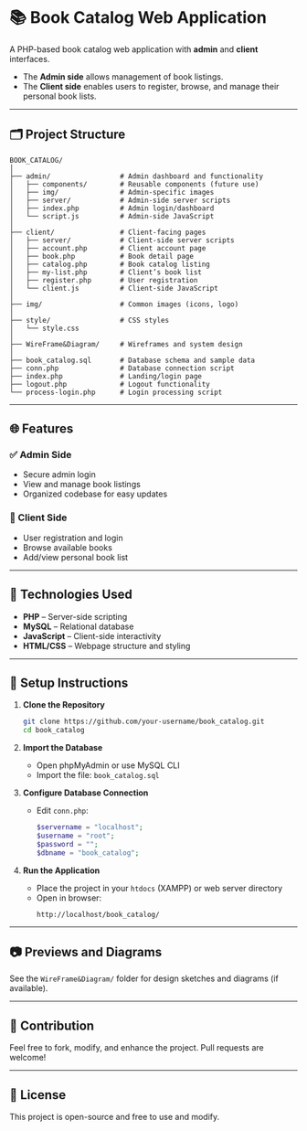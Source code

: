 # 📚 Book Catalog Web Application

A PHP-based book catalog web application with **admin** and **client** interfaces.  
- The **Admin side** allows management of book listings.  
- The **Client side** enables users to register, browse, and manage their personal book lists.

---

## 🗂️ Project Structure

```
BOOK_CATALOG/
│
├── admin/                 # Admin dashboard and functionality
│   ├── components/        # Reusable components (future use)
│   ├── img/               # Admin-specific images
│   ├── server/            # Admin-side server scripts
│   ├── index.php          # Admin login/dashboard
│   └── script.js          # Admin-side JavaScript
│
├── client/                # Client-facing pages
│   ├── server/            # Client-side server scripts
│   ├── account.php        # Client account page
│   ├── book.php           # Book detail page
│   ├── catalog.php        # Book catalog listing
│   ├── my-list.php        # Client’s book list
│   ├── register.php       # User registration
│   └── client.js          # Client-side JavaScript
│
├── img/                   # Common images (icons, logo)
│
├── style/                 # CSS styles
│   └── style.css
│
├── WireFrame&Diagram/     # Wireframes and system design
│
├── book_catalog.sql       # Database schema and sample data
├── conn.php               # Database connection script
├── index.php              # Landing/login page
├── logout.php             # Logout functionality
└── process-login.php      # Login processing script
```

---

## 🌐 Features

### ✅ Admin Side
- Secure admin login  
- View and manage book listings  
- Organized codebase for easy updates  

### 👤 Client Side
- User registration and login  
- Browse available books  
- Add/view personal book list  

---

## 🧰 Technologies Used

- **PHP** – Server-side scripting  
- **MySQL** – Relational database  
- **JavaScript** – Client-side interactivity  
- **HTML/CSS** – Webpage structure and styling  

---

## 🔧 Setup Instructions

1. **Clone the Repository**
   ```bash
   git clone https://github.com/your-username/book_catalog.git
   cd book_catalog
   ```

2. **Import the Database**
   - Open phpMyAdmin or use MySQL CLI
   - Import the file: `book_catalog.sql`

3. **Configure Database Connection**
   - Edit `conn.php`:
     ```php
     $servername = "localhost";
     $username = "root";
     $password = "";
     $dbname = "book_catalog";
     ```

4. **Run the Application**
   - Place the project in your `htdocs` (XAMPP) or web server directory  
   - Open in browser:  
     ```
     http://localhost/book_catalog/
     ```

---

## 📷 Previews and Diagrams

See the `WireFrame&Diagram/` folder for design sketches and diagrams (if available).

---

## 🙌 Contribution

Feel free to fork, modify, and enhance the project. Pull requests are welcome!

---

## 📄 License

This project is open-source and free to use and modify.
